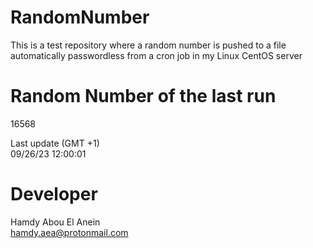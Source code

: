 # RandomNumber    
This is a test repository where a random number is pushed to a file automatically passwordless from a cron job in my Linux CentOS server    
# Random Number of the last run   
16568
      
Last update (GMT +1)    
09/26/23 12:00:01
# Developer    
Hamdy Abou El Anein   
hamdy.aea@protonmail.com
